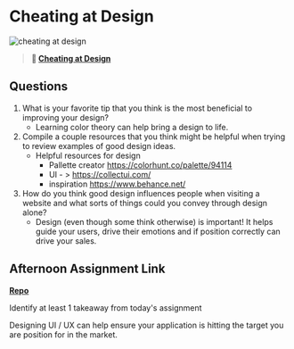 # Cheating at Design

![cheating at design](https://bcw.blob.core.windows.net/public/img/courses/5247609446691139)

> **📖 [Cheating at Design](https://codeworksacademy.com/fs-student-guide/resources/wk1/04-Cheating-at-Design)**

## Questions

1. What is your favorite tip that you think is the most beneficial to improving your design?
    + Learning color theory can help bring a design to life. 
2. Compile a couple resources that you think might be helpful when trying to review examples of good design ideas.
    + Helpful resources for design 
        + Pallette creator  https://colorhunt.co/palette/94114
        + UI - > https://collectui.com/
        + inspiration https://www.behance.net/
3. How do you think good design influences people when visiting a website and what sorts of things could you convey through design alone?
    + Design (even though some think otherwise) is important! It helps guide your users, drive their emotions and if position correctly can drive your sales. 

## Afternoon Assignment Link

**[Repo](https://github.com/gp3r3z/<ASSIGNMENT_REPO>)**

Identify at least 1 takeaway from today's assignment

Designing UI / UX can help ensure your application is hitting the target you are position for in the market. 